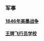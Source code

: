### 军事<!-- {docsify-ignore-all} -->

#### [1846年美墨战争](/引用/资料/历史/1846年美墨战争.md)
#### [王牌飞行员学校](https://yamaeye.pages.dev/newspaper/public/2022-10-13/专业/航空/王牌飞行员学校/)
